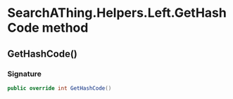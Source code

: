 # SearchAThing.Helpers.Left.GetHashCode method
## GetHashCode()
### Signature
```csharp
public override int GetHashCode()
```

